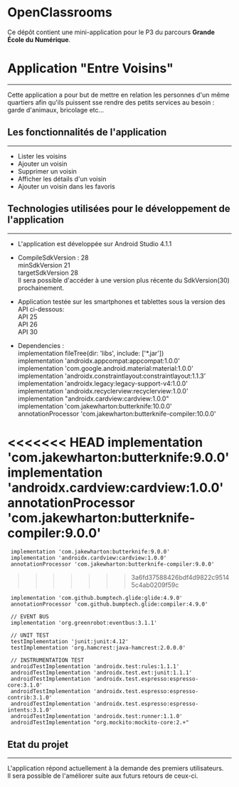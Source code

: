# OpenClassrooms

Ce dépôt contient une mini-application pour le P3 du parcours **Grande École du Numérique**.

# Application "Entre Voisins"
***
Cette application a pour but de mettre en relation les personnes d'un même quartiers afin
qu'ils puissent sse rendre des petits services au besoin : garde d'animaux, bricolage etc...

## Les fonctionnalités de l'application
***
 * Lister les voisins
 * Ajouter un voisin
 * Supprimer un voisin
 * Afficher les détails d'un voisin
 * Ajouter un voisin dans les favoris

 ## Technologies utilisées pour le développement de l'application
 ***

 * L'application est développée sur Android Studio 4.1.1

 * CompileSdkVersion : 28  
    minSdkVersion 21  
    targetSdkVersion 28  
 Il sera possible d'accéder à une version plus récente du SdkVersion(30) prochainement.

 *  Application testée sur les smartphones et tablettes sous la version des API ci-dessous:  
    API 25  
    API 26  
    API 30

 * Dependencies :  
     implementation fileTree(dir: 'libs', include: ['*.jar'])  
     implementation 'androidx.appcompat:appcompat:1.0.0'  
     implementation 'com.google.android.material:material:1.0.0'  
     implementation 'androidx.constraintlayout:constraintlayout:1.1.3'  
     implementation 'androidx.legacy:legacy-support-v4:1.0.0'  
     implementation 'androidx.recyclerview:recyclerview:1.0.0'  
     implementation "androidx.cardview:cardview:1.0.0"  
     implementation 'com.jakewharton:butterknife:10.0.0'  
     annotationProcessor 'com.jakewharton:butterknife-compiler:10.0.0'  

<<<<<<< HEAD
     implementation 'com.jakewharton:butterknife:9.0.0'
     implementation 'androidx.cardview:cardview:1.0.0'
     annotationProcessor 'com.jakewharton:butterknife-compiler:9.0.0'
=======

     implementation 'com.jakewharton:butterknife:9.0.0'  
     implementation 'androidx.cardview:cardview:1.0.0'  
     annotationProcessor 'com.jakewharton:butterknife-compiler:9.0.0'  
>>>>>>> 3a6fd37588426bdf4d9822c95145c4ab0209f59c

     implementation 'com.github.bumptech.glide:glide:4.9.0'  
     annotationProcessor 'com.github.bumptech.glide:compiler:4.9.0'  

     // EVENT BUS  
     implementation 'org.greenrobot:eventbus:3.1.1'  

     // UNIT TEST  
     testImplementation 'junit:junit:4.12'  
     testImplementation 'org.hamcrest:java-hamcrest:2.0.0.0'  

     // INSTRUMENTATION TEST  
     androidTestImplementation 'androidx.test:rules:1.1.1'  
     androidTestImplementation 'androidx.test.ext:junit:1.1.1'  
     androidTestImplementation 'androidx.test.espresso:espresso-core:3.1.0'  
     androidTestImplementation 'androidx.test.espresso:espresso-contrib:3.1.0'  
     androidTestImplementation 'androidx.test.espresso:espresso-intents:3.1.0'  
     androidTestImplementation 'androidx.test:runner:1.1.0'  
     androidTestImplementation "org.mockito:mockito-core:2.+"

  ## Etat du projet
  ***
  L'application répond actuellement à la demande des premiers utilisateurs.  
  Il sera possible de l'améliorer suite aux futurs retours de ceux-ci.
